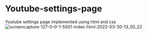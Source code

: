 # Youtube-settings-page
Youtube settings page implemented using html and css
![screencapture-127-0-0-1-5501-index-html-2022-03-30-13_50_22](https://user-images.githubusercontent.com/59961654/160839432-5fdb37ee-fc20-44ed-b98a-b93d5c8ce9bd.png)
